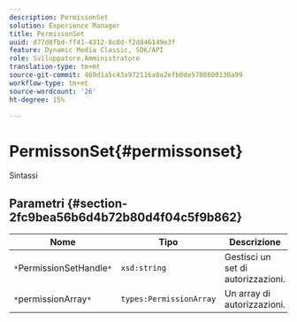 ```yaml
---
description: PermissonSet
solution: Experience Manager
title: PermissonSet
uuid: d77d8fbd-ff41-4312-8c0d-f2d846149e3f
feature: Dynamic Media Classic, SDK/API
role: Sviluppatore,Amministratore
translation-type: tm+mt
source-git-commit: 469d1a5c43a972116a8a2efb0de5708800130a99
workflow-type: tm+mt
source-wordcount: '26'
ht-degree: 15%

---
```



# PermissonSet{#permissonset}

Sintassi

## Parametri {#section-2fc9bea56b6d4b72b80d4f04c5f9b862}

| Nome | Tipo | Descrizione |
|---|---|---|
| `*`PermissionSetHandle`*` | `xsd:string` | Gestisci un set di autorizzazioni. |
| `*`permissionArray`*` | `types:PermissionArray` | Un array di autorizzazioni. |

